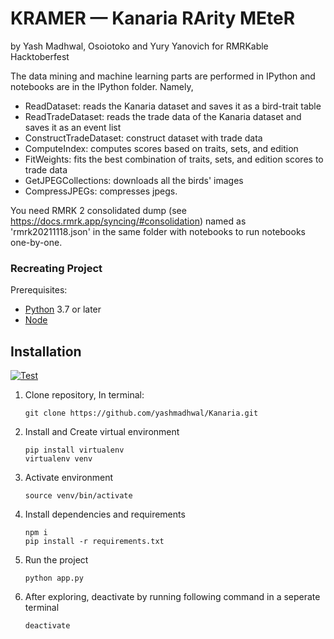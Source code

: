 # KRAMER — Kanaria RArity MEteR
by Yash Madhwal, Osoiotoko and Yury Yanovich for RMRKable Hacktoberfest

The data mining and machine learning parts are performed in IPython and notebooks are in the IPython folder. Namely, 

* ReadDataset: reads the Kanaria dataset and saves it as a bird-trait table
* ReadTradeDataset: reads the trade data of the Kanaria dataset and saves it as an event list
* ConstructTradeDataset: construct dataset with trade data
* ComputeIndex: computes scores based on traits, sets, and edition
* FitWeights: fits the best combination of traits, sets, and edition scores to trade data
* GetJPEGCollections: downloads all the birds' images
* CompressJPEGs: compresses jpegs.

You need RMRK 2 consolidated dump (see https://docs.rmrk.app/syncing/#consolidation) named as 'rmrk20211118.json' in the same folder with notebooks to run notebooks one-by-one.

### Recreating Project
Prerequisites:
- [Python](https://www.python.org/) 3.7 or later
- [Node](https://nodejs.org/en/download/)

## Installation

[![Test](https://travis-ci.org/joemccann/dillinger.svg?branch=master)](https://travis-ci.org/joemccann/dillinger)

1. Clone repository, In terminal: 
    ```
    git clone https://github.com/yashmadhwal/Kanaria.git
    ```
2.  Install and Create virtual environment
    ```
    pip install virtualenv
    virtualenv venv
    ```
3. Activate environment
    ```
    source venv/bin/activate
    ```
4. Install dependencies and requirements
    ```
    npm i
    pip install -r requirements.txt
    ```
5. Run the project
    ```
    python app.py
    ```
6. After exploring, deactivate by running following command in a seperate terminal
    ```
    deactivate
    ```
